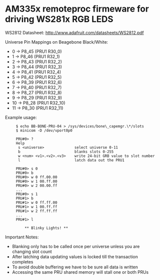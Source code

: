 AM335x remoteproc firmeware for driving WS281x RGB LEDS
=======================================================

WS2812 Datasheet: http://www.adafruit.com/datasheets/WS2812.pdf

Universe Pin Mappings on Beagebone Black/White:

* 0  -> P8\_45 (PRU1 R30\_0)
* 1  -> P8\_46 (PRU1 R32\_1)
* 2  -> P8\_43 (PRU1 R32\_2)
* 3  -> P8\_44 (PRU1 R32\_3)
* 4  -> P8\_41 (PRU1 R32\_4)
* 5  -> P8\_42 (PRU1 R32\_5)
* 6  -> P8\_39 (PRU1 R32\_6)
* 7  -> P8\_40 (PRU1 R32\_7)
* 8  -> P8\_27 (PRU1 R32\_8)
* 9  -> P8\_29 (PRU1 R32\_9)
* 10 -> P8\_28 (PRU1 R32\_10)
* 11 -> P8\_30 (PRU1 R32\_11)


Example usage:

		 $ echo BB-BONE-PRU-04 > /sys/devices/bone\_capemgr.\*/slots 
		 $ minicom -D /dev/vport0p0

		 PRU#0> ?
		 Help
		  s <universe>              select universe 0-11
		  b 	                    blanks slots 0-255
		  w <num> <v1>.<v2>.<v3>    write 24-bit GRB value to slot number
		  l                         latch data out the PRU1

		 PRU#0> s 0
		 PRU#0> b
		 PRU#0> w 0 ff.00.00
		 PRU#0> w 1 00.ff.00
		 PRU#0> w 2 00.00.ff
		 ...
		 PRU#0> s 1
		 PRU#1> b
		 PRU#1> w 0 ff.ff.00
		 PRU#1> w 1 00.ff.ff
		 PRU#1> w 2 ff.ff.ff
		 ...
		 PRU#1> l

	         ** Blinky Lights! **

Important Notes:

* Blanking only has to be called once per universe unless you are changing slot count
* After latching data updating values is locked till the transaction completes
 * To avoid double buffering we have to be sure all data is written
 * Accessing the same PRU shared memory will stall one or both PRUs
